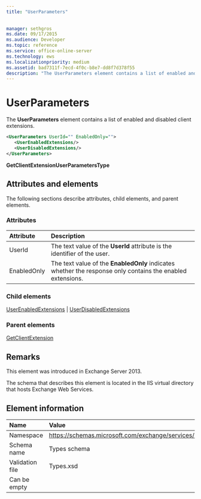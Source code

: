 ```yaml
---
title: "UserParameters"
 
 
manager: sethgros
ms.date: 09/17/2015
ms.audience: Developer
ms.topic: reference
ms.service: office-online-server
ms.technology: ews
ms.localizationpriority: medium
ms.assetid: bad7311f-7ecd-4f0c-b8e7-dd8f7d378f55
description: "The UserParameters element contains a list of enabled and disabled client extensions."
---
```


# UserParameters

The **UserParameters** element contains a list of enabled and disabled client extensions. 
  
```XML
<UserParameters UserId="" EnabledOnly="">
   <UserEnabledExtensions/>
   <UserDisabledExtensions/>
</UserParameters>
```

 **GetClientExtensionUserParametersType**
## Attributes and elements

The following sections describe attributes, child elements, and parent elements.
  
### Attributes

|**Attribute**|**Description**|
|:-----|:-----|
|UserId  <br/> |The text value of the **UserId** attribute is the identifier of the user.  <br/> |
|EnabledOnly  <br/> |The text value of the **EnabledOnly** indicates whether the response only contains the enabled extensions.  <br/> |
   
### Child elements

[UserEnabledExtensions](userenabledextensions.md) | [UserDisabledExtensions](userdisabledextensions.md)
  
### Parent elements

[GetClientExtension](getclientextension.md)
  
## Remarks

This element was introduced in Exchange Server 2013.
  
The schema that describes this element is located in the IIS virtual directory that hosts Exchange Web Services.
  
## Element information

|**Name**|**Value**|
|:-----|:-----|
|Namespace  <br/> |https://schemas.microsoft.com/exchange/services/2006/types  <br/> |
|Schema name  <br/> |Types schema  <br/> |
|Validation file  <br/> |Types.xsd  <br/> |
|Can be empty  <br/> ||
